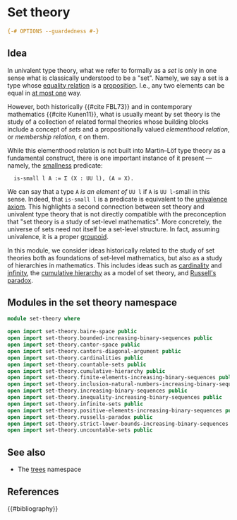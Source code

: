 # Set theory

```agda
{-# OPTIONS --guardedness #-}
```

## Idea

In univalent type theory, what we refer to formally as a _set_ is only in one
sense what is classically understood to be a "set". Namely, we say a set is a
type whose [equality relation](foundation-core.identity-types.md) is a
[proposition](foundation-core.propositions.md). I.e., any two elements can be
equal in [at most one](foundation.subterminal-types.md) way.

However, both historically {{#cite FBL73}} and in contemporary mathematics
{{#cite Kunen11}}, what is usually meant by set theory is the study of a
collection of related formal theories whose building blocks include a concept of
_sets_ and a propositionally valued _elementhood relation_, or _membership
relation_, `∈` on them.

While this elementhood relation is not built into Martin–Löf type theory as a
fundamental construct, there is one important instance of it present — namely,
the [smallness](foundation-core.small-types.md) predicate:

```text
  is-small l A := Σ (X : UU l), (A ≃ X).
```

We can say that a type `A` _is an element of_ `UU l` if `A` is `UU l`-small in
this sense. Indeed, that `is-small l` is a predicate is equivalent to the
[univalence axiom](foundation-core.univalence.md). This highlights a second
connection between set theory and univalent type theory that is not directly
compatible with the preconception that "set theory is a study of set-level
mathematics". More concretely, the universe of sets need not itself be a
set-level structure. In fact, assuming univalence, it is a proper
[groupoid](foundation-core.1-types.md).

In this module, we consider ideas historically related to the study of set
theories both as foundations of set-level mathematics, but also as a study of
hierarchies in mathematics. This includes ideas such as
[cardinality](set-theory.cardinalities.md) and
[infinity](set-theory.infinite-sets.md), the
[cumulative hierarchy](set-theory.cumulative-hierarchy.md) as a model of set
theory, and [Russell's paradox](set-theory.russells-paradox.md).

## Modules in the set theory namespace

```agda
module set-theory where

open import set-theory.baire-space public
open import set-theory.bounded-increasing-binary-sequences public
open import set-theory.cantor-space public
open import set-theory.cantors-diagonal-argument public
open import set-theory.cardinalities public
open import set-theory.countable-sets public
open import set-theory.cumulative-hierarchy public
open import set-theory.finite-elements-increasing-binary-sequences public
open import set-theory.inclusion-natural-numbers-increasing-binary-sequences public
open import set-theory.increasing-binary-sequences public
open import set-theory.inequality-increasing-binary-sequences public
open import set-theory.infinite-sets public
open import set-theory.positive-elements-increasing-binary-sequences public
open import set-theory.russells-paradox public
open import set-theory.strict-lower-bounds-increasing-binary-sequences public
open import set-theory.uncountable-sets public
```

## See also

- The [trees](trees.md) namespace

## References

{{#bibliography}}
